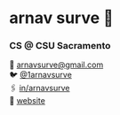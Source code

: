 # arnav surve 🪬

### CS @ CSU Sacramento

📩 arnavsurve@gmail.com  
🐦 [@1arnavsurve](x.com/1arnavsurve)  
🖇️ [in/arnavsurve](https://www.linkedin.com/in/arnavsurve/)  
🌊 [website](arnavsurve.vercel.app)


<!--
**arnavsurve/arnavsurve** is a ✨ _special_ ✨ repository because its `README.md` (this file) appears on your GitHub profile.

Here are some ideas to get you started:

- 🔭 I’m currently working on ...
- 🌱 I’m currently learning ...
- 👯 I’m looking to collaborate on ...
- 🤔 I’m looking for help with ...
- 💬 Ask me about ...
- 📫 How to reach me: ...
- 😄 Pronouns: ...
- ⚡ Fun fact: ...
-->
